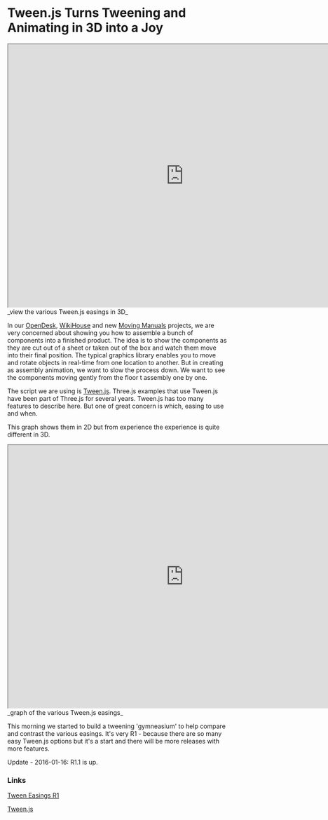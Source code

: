 Tween.js Turns Tweening and Animating in 3D into a Joy
===

<iframe src=http://jaanga.github.io/cookbook-threejs/functions/tweening/tweenjs-easings/tweenjs-easings-r1.html height=600 width=800 ></iframe>
_view the various Tween.js easings in 3D_

In our [OpenDesk]( http://opendesk.github.io/design-playground/ ), [WikiHouse]( http://wikihouse.github.io/viewer-experiments/ ) and new [Moving Manuals]( http://jaanga.github.io/demo/mm/ ) projects, we are very concerned about showing you how to assemble a bunch of components into a finished product.
The idea is to show the components as they are cut out of a sheet or taken out of the box and watch them move into their final position.
The typical graphics library enables you to move and rotate objects in real-time from one location to another.
But in creating as assembly animation, we want to slow the process down. We want to see the components moving gently from the floor t assembly one by one.

The script we are using is [Tween.js]( https://github.com/tweenjs/tween.js ). Three.js examples that use Tween.js have been part of Three.js for several years.
Tween.js has too many features to describe here. But one of great concern is which, easing to use and when.

This graph shows them in 2D but from experience the experience is quite different in 3D.

<iframe src=http://tweenjs.github.io/tween.js/examples/03_graphs.html height=600 width=800 ></iframe>
_graph of the various Tween.js easings_


This morning we started to build a tweening 'gymneasium' to help compare and contrast the various easings.
It's very R1 - because there are so many easy Tween.js options but it's a start and there will be more releases with more features.

Update - 2016-01-16: R1.1 is up.

### Links

[Tween Easings R1]( http://jaanga.github.io/cookbook-threejs/functions/tweening/tweenjs-easings/tweenjs-easings-r1.html  )

[Tween.js]( https://github.com/tweenjs/tween.js )



